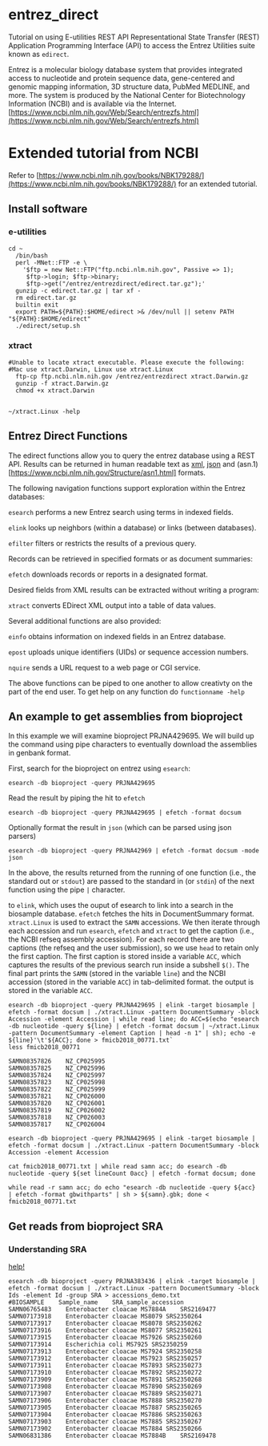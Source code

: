 # entrez_direct

Tutorial on using E-utilities
REST API
Representational State Transfer (REST) Application Programming Interface (API) to access the Entrez Utilities suite known as `edirect`.

Entrez is a molecular biology database system that provides integrated access to nucleotide and protein sequence data, gene-centered and genomic mapping information, 3D structure data, PubMed MEDLINE, and more. The system is produced by the National Center for Biotechnology Information (NCBI) and is available via the Internet.
[https://www.ncbi.nlm.nih.gov/Web/Search/entrezfs.html](https://www.ncbi.nlm.nih.gov/Web/Search/entrezfs.html)


# Extended tutorial from NCBI

Refer to [https://www.ncbi.nlm.nih.gov/books/NBK179288/](https://www.ncbi.nlm.nih.gov/books/NBK179288/) for an extended tutorial.



## Install software
### e-utilities

```
cd ~
  /bin/bash
  perl -MNet::FTP -e \
    '$ftp = new Net::FTP("ftp.ncbi.nlm.nih.gov", Passive => 1);
     $ftp->login; $ftp->binary;
     $ftp->get("/entrez/entrezdirect/edirect.tar.gz");'
  gunzip -c edirect.tar.gz | tar xf -
  rm edirect.tar.gz
  builtin exit
  export PATH=${PATH}:$HOME/edirect >& /dev/null || setenv PATH "${PATH}:$HOME/edirect"
  ./edirect/setup.sh

  ```

### xtract

```
#Unable to locate xtract executable. Please execute the following:
#Mac use xtract.Darwin, Linux use xtract.Linux
  ftp-cp ftp.ncbi.nlm.nih.gov /entrez/entrezdirect xtract.Darwin.gz
  gunzip -f xtract.Darwin.gz
  chmod +x xtract.Darwin


~/xtract.Linux -help
```

## Entrez Direct Functions

The edirect functions allow you to query the entrez database using a REST API.  Results can be returned in human readable text as [xml](https://www.sitepoint.com/really-good-introduction-xml/), [json](https://en.wikipedia.org/wiki/JSON) and (asn.1)[https://www.ncbi.nlm.nih.gov/Structure/asn1.html] formats.

The following navigation functions support exploration within the Entrez databases:

`esearch` performs a new Entrez search using terms in indexed fields.

`elink` looks up neighbors (within a database) or links (between databases).

`efilter` filters or restricts the results of a previous query.

Records can be retrieved in specified formats or as document summaries:

`efetch` downloads records or reports in a designated format.

Desired fields from XML results can be extracted without writing a program:

`xtract` converts EDirect XML output into a table of data values.

Several additional functions are also provided:

`einfo` obtains information on indexed fields in an Entrez database.

`epost` uploads unique identifiers (UIDs) or sequence accession numbers.

`nquire` sends a URL request to a web page or CGI service.

The above functions can be piped to one another to allow creativty on the part of the end user.  To get help on any function do `functionname -help`


## An example to get assemblies from bioproject
In this example we will examine bioproject PRJNA429695.  We will build up the command using pipe characters to eventually download the assemblies in genbank format.

First, search for the bioproject on entrez using `esearch`:

```
esearch -db bioproject -query PRJNA429695
```

Read the result by piping the hit to `efetch`
```
esearch -db bioproject -query PRJNA429695 | efetch -format docsum
```

Optionally format the result in `json` (which can be parsed using json parsers)

```
esearch -db bioproject -query PRJNA42969 | efetch -format docsum -mode json
```
In the above, the results returned from the running of one function (i.e., the standard out or `stdout`) are passed to the standard in (or `stdin`) of the next function using the pipe `|` character.



to `elink`, which uses the ouput of esearch to link into a search in the biosample database.  `efetch` fetches the hits in DocumentSummary format. `xtract.Linux` is used to extract the `SAMN` accessions. We then iterate through each accession and run `esearch`, `efetch` and `xtract` to get the caption (i.e., the NCBI refseq assembly accession).  For each record there are two captions (the refseq and the user submission), so we use `head` to retain only the first caption.  The first caption is stored inside a variable `ACC`, which captures the results of the previous search run inside a subshell `$()`.  The final part prints the `SAMN` (stored in the variable `line`) and the NCBI accession (stored in the variable `ACC`) in tab-delimited format.  the output is stored in the variable `ACC`.


```
esearch -db bioproject -query PRJNA429695 | elink -target biosample | efetch -format docsum | ./xtract.Linux -pattern DocumentSummary -block Accession -element Accession | while read line; do ACC=$(echo "esearch -db nucleotide -query ${line} | efetch -format docsum | ~/xtract.Linux -pattern DocumentSummary -element Caption | head -n 1" | sh); echo -e ${line}'\t'${ACC}; done > fmicb2018_00771.txt`
less fmicb2018_00771
```

```
SAMN08357826    NZ_CP025995
SAMN08357825    NZ_CP025996
SAMN08357824    NZ_CP025997
SAMN08357823    NZ_CP025998
SAMN08357822    NZ_CP025999
SAMN08357821    NZ_CP026000
SAMN08357820    NZ_CP026001
SAMN08357819    NZ_CP026002
SAMN08357818    NZ_CP026003
SAMN08357817    NZ_CP026004
```

```
esearch -db bioproject -query PRJNA429695 | elink -target biosample | efetch -format docsum | ./xtract.Linux -pattern DocumentSummary -block Accession -element Accession

cat fmicb2018_00771.txt | while read samn acc; do esearch -db nucleotide -query ${set lineCount 0acc} | efetch -format docsum; done

while read -r samn acc; do echo "esearch -db nucleotide -query ${acc} | efetch -format gbwithparts" | sh > ${samn}.gbk; done < fmicb2018_00771.txt
```


## Get reads from bioproject SRA

### Understanding SRA

[help!](https://www.ncbi.nlm.nih.gov/books/NBK56913/)


```
esearch -db bioproject -query PRJNA383436 | elink -target biosample | efetch -format docsum | ./xtract.Linux -pattern DocumentSummary -block Ids -element Id -group SRA > accessions_demo.txt
#BIOSAMPLE    Sample_name    SRA_sample_accession
SAMN06765483	Enterobacter cloacae MS7884A	SRS2169477
SAMN07173918	Enterobacter cloacae MS8079	SRS2350264
SAMN07173917	Enterobacter cloacae MS8078	SRS2350262
SAMN07173916	Enterobacter cloacae MS8077	SRS2350261
SAMN07173915	Enterobacter cloacae MS7926	SRS2350260
SAMN07173914	Escherichia coli MS7925	SRS2350259
SAMN07173913	Enterobacter cloacae MS7924	SRS2350258
SAMN07173912	Enterobacter cloacae MS7923	SRS2350257
SAMN07173911	Enterobacter cloacae MS7893	SRS2350273
SAMN07173910	Enterobacter cloacae MS7892	SRS2350272
SAMN07173909	Enterobacter cloacae MS7891	SRS2350268
SAMN07173908	Enterobacter cloacae MS7890	SRS2350269
SAMN07173907	Enterobacter cloacae MS7889	SRS2350271
SAMN07173906	Enterobacter cloacae MS7888	SRS2350270
SAMN07173905	Enterobacter cloacae MS7887	SRS2350265
SAMN07173904	Enterobacter cloacae MS7886	SRS2350263
SAMN07173903	Enterobacter cloacae MS7885	SRS2350267
SAMN07173902	Enterobacter cloacae MS7884	SRS2350266
SAMN06831386	Enterobacter cloacae MS7884B	SRS2169478


```

